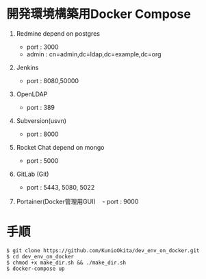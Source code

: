 # 開発環境構築用Docker Compose

1. Redmine depend on postgres  
    - port : 3000  
    - admin : cn=admin,dc=ldap,dc=example,dc=org  

2. Jenkins
    - port : 8080,50000  

3. OpenLDAP
    - port : 389  

4. Subversion(usvn)  
    - port : 8000

5. Rocket Chat depend on mongo  
    - port : 5000  

6. GitLab (Git)  
    - port : 5443, 5080, 5022  

7. Portainer(Docker管理用GUI) 
    - port : 9000  

# 手順

    $ git clone https://github.com/KunioOkita/dev_env_on_docker.git
    $ cd dev_env_on_docker
    $ chmod +x make_dir.sh && ./make_dir.sh
    $ docker-compose up
